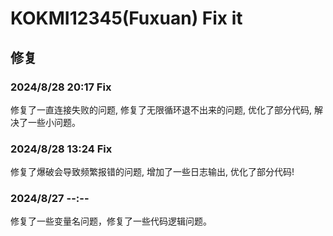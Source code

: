 
# KOKMI12345(Fuxuan) Fix it

## 修复

### 2024/8/28 20:17 Fix

修复了一直连接失败的问题, 修复了无限循环退不出来的问题, 优化了部分代码, 解决了一些小问题。

### 2024/8/28 13:24 Fix

修复了爆破会导致频繁报错的问题, 增加了一些日志输出, 优化了部分代码!

### 2024/8/27 --:--

修复了一些变量名问题，修复了一些代码逻辑问题。
